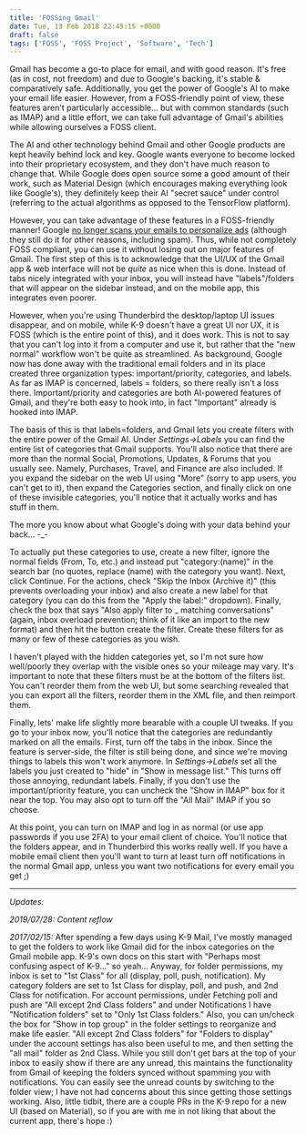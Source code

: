 ```yaml
---
title: 'FOSSing Gmail'
date: Tue, 13 Feb 2018 22:45:15 +0000
draft: false
tags: ['FOSS', 'FOSS Project', 'Software', 'Tech']
---
```


Gmail has become a go-to place for email, and with good reason.
It's free (as in cost, not freedom) and due to Google's backing, it's stable & comparatively safe.
Additionally, you get the power of Google's AI to make your email life easier.
However, from a FOSS-friendly point of view, these features aren't particularly accessible... but with common standards (such as IMAP) and a little effort, we can take full advantage of Gmail's abilities while allowing ourselves a FOSS client.

<!--more-->

The AI and other technology behind Gmail and other Google products are kept heavily behind lock and key.
Google wants everyone to become locked into their proprietary ecosystem, and they don't have much reason to change that.
While Google does open source some a good amount of their work, such as Material Design (which encourages making everything look like Google's), they definitely keep their AI "secret sauce" under control (referring to the actual algorithms as opposed to the TensorFlow platform).

However, you can take advantage of these features in a FOSS-friendly manner! Google [no longer scans your emails to personalize ads](https://www.wired.co.uk/article/google-reading-personal-emails-privacy) (although they still do it for other reasons, including spam).
Thus, while not completely FOSS compliant, you can use it without losing out on major features of Gmail.
The first step of this is to acknowledge that the UI/UX of the Gmail app & web interface will not be _quite_ as nice when this is done.
Instead of tabs nicely integrated with your inbox, you will instead have "labels"/folders that will appear on the sidebar instead, and on the mobile app, this integrates even poorer.

However, when you're using Thunderbird the desktop/laptop UI issues disappear, and on mobile, while K-9 doesn't have a great UI nor UX, it is FOSS (which is the entire point of this), and it does work.
This is not to say that you can't log into it from a computer and use it, but rather that the "new normal" workflow won't be quite as streamlined.
As background, Google now has done away with the traditional email folders and in its place created three organization types: important/priority, categories, and labels.
As far as IMAP is concerned, labels = folders, so there really isn't a loss there.
Important/priority and categories are both AI-powered features of Gmail, and they're both easy to hook into, in fact "Important" already is hooked into IMAP.

The basis of this is that labels=folders, and Gmail lets you create filters with the entire power of the Gmail AI.
Under _Settings->Labels_ you can find the entire list of categories that Gmail supports.
You'll also notice that there are more than the normal Social, Promotions, Updates, & Forums that you usually see.
Namely, Purchases, Travel, and Finance are also included.
If you expand the sidebar on the web UI using "More" (sorry to app users, you can't get to it), then expand the Categories section, and finally click on one of these invisible categories, you'll notice that it actually works and has stuff in them.

The more you know about what Google's doing with your data behind your back... -\_-

To actually put these categories to use, create a new filter, ignore the normal fields (From, To, etc.) and instead put "category:(name)" in the search bar (no quotes, replace (name) with the category you want).
Next, click Continue.
For the actions, check "Skip the Inbox (Archive it)" (this prevents overloading your inbox) and also create a new label for that category (you can do this from the "Apply the label:" dropdown).
Finally, check the box that says "Also apply filter to \_ matching conversations" (again, inbox overload prevention; think of it like an import to the new format) and then hit the button create the filter.
Create these filters for as many or few of these categories as you wish.

I haven't played with the hidden categories yet, so I'm not sure how well/poorly they overlap with the visible ones so your mileage may vary.
It's important to note that these filters must be at the bottom of the filters list.
You can't reorder them from the web UI, but some searching revealed that you can export all the filters, reorder them in the XML file, and then reimport them.

Finally, lets' make life slightly more bearable with a couple UI tweaks.
If you go to your inbox now, you'll notice that the categories are redundantly marked on all the emails.
First, turn off the tabs in the inbox.
Since the feature is server-side, the filter is still being done, and since we're moving things to labels this won't work anymore.
In _Settings->Labels_ set all the labels you just created to "hide" in "Show in message list."
This turns off those annoying, redundant labels.
Finally, if you don't use the important/priority feature, you can uncheck the "Show in IMAP" box for it near the top.
You may also opt to turn off the "All Mail" IMAP if you so choose.

At this point, you can turn on IMAP and log in as normal (or use app passwords if you use 2FA) to your email client of choice.
You'll notice that the folders appear, and in Thunderbird this works really well.
If you have a mobile email client then you'll want to turn at least turn off notifications in the normal Gmail app, unless you want two notifications for every email you get ;)

---

_Updates:_

_2019/07/28: Content reflow_

_2017/02/15:_ After spending a few days using K-9 Mail, I've mostly managed to get the folders to work like Gmail did for the inbox categories on the Gmail mobile app.
K-9's own docs on this start with "Perhaps most confusing aspect of K-9..." so yeah...
Anyway, for folder permissions, my inbox is set to "1st Class" for all (display, poll, push, notification).
My category folders are set to 1st Class for display, poll, and push, and 2nd Class for notification.
For account permissions, under Fetching poll and push are "All except 2nd Class folders" and under Notifications I have "Notification folders" set to "Only 1st Class folders."
Also, you can un/check the box for "Show in top group" in the folder settings to reorganize and make life easier.
"All except 2nd Class folders" for "Folders to display" under the account settings has also been useful to me, and then setting the "all mail" folder as 2nd Class.
While you still don't get bars at the top of your inbox to easily show if there are any unread, this maintains the functionality from Gmail of keeping the folders synced without spamming you with notifications.
You can easily see the unread counts by switching to the folder view; I have not had concerns about this since getting those settings working.
Also, little tidbit, there are a couple PRs in the K-9 repo for a new UI (based on Material), so if you are with me in not liking that about the current app, there's hope :)